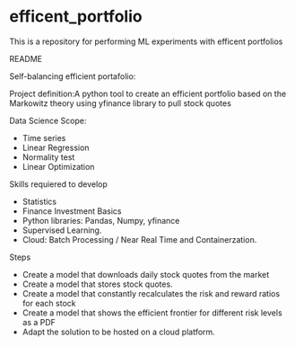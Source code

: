 # efficent_portfolio
This is a repository for performing ML experiments with efficent portfolios

README

Self-balancing efficient portafolio: 

Project definition:A python tool to create an efficient portfolio based on the Markowitz theory using yfinance library to pull stock quotes 

Data Science Scope:
* Time series
* Linear Regression
* Normality test
* Linear Optimization

Skills requiered to develop
* Statistics
* Finance Investment Basics
* Python libraries: Pandas, Numpy, yfinance
* Supervised Learning. 
* Cloud: Batch Processing / Near Real Time and Containerzation.

Steps
* Create a model that downloads daily stock quotes from the market
* Create a model that stores stock quotes. 
* Create a model that constantly recalculates the risk and reward ratios for each stock
* Create a model that shows the efficient frontier for different risk levels as a PDF
* Adapt the solution to be hosted on a cloud platform. 


